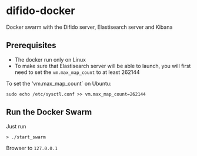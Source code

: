 # difido-docker
Docker swarm with the Difido server, Elastisearch server and Kibana

## Prerequisites
* The docker run only on Linux
* To make sure that Elastisearch server will be able to launch, you will first need to set the `vm.max_map_count` to at least 262144

To set the 'vm.max_map_count` on Ubuntu:

```
sudo echo /etc/sysctl.conf >> vm.max_map_count=262144
```

## Run the Docker Swarm
Just run

```
> ./start_swarm
```

Browser to `127.0.0.1`
